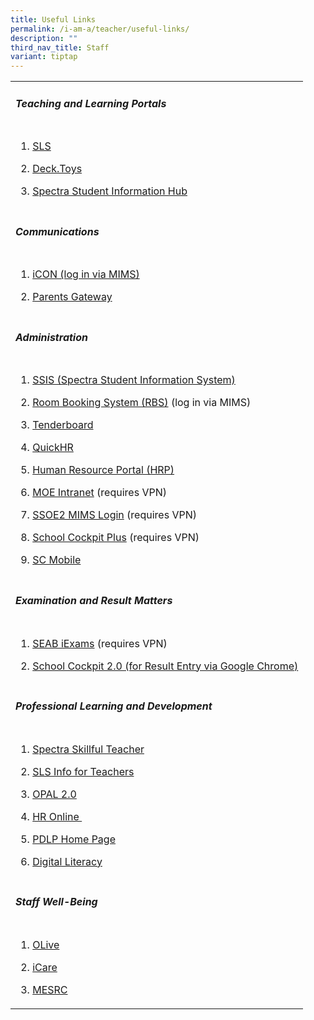 ```yaml
---
title: Useful Links
permalink: /i-am-a/teacher/useful-links/
description: ""
third_nav_title: Staff
variant: tiptap
---
```

<table style="minWidth: 25px">
<colgroup>
<col>
</colgroup>
<tbody>
<tr>
<td rowspan="1" colspan="1">
<h5><strong>Teaching and Learning Portals</strong></h5>
</td>
</tr>
<tr>
<td rowspan="1" colspan="1">
<ol data-tight="true" class="tight">
<li>
<p><a href="https://vle.learning.moe.edu.sg/login" rel="noopener noreferrer" target="_blank">SLS</a>
</p>
</li>
<li>
<p><a href="https://deck.toys/" rel="noopener noreferrer nofollow" target="_blank">Deck.Toys</a>
</p>
</li>
<li>
<p><a href="https://sites.google.com/moe.edu.sg/spectra-student-info-hub/home" rel="noopener noreferrer" target="_blank">Spectra Student Information Hub</a>
</p>
</li>
</ol>
</td>
</tr>
<tr>
<td rowspan="1" colspan="1">
<h5><strong>Communications</strong></h5>
</td>
</tr>
<tr>
<td rowspan="1" colspan="1">
<ol data-tight="true" class="tight">
<li>
<p><a href="https://icon.moe.edu.sg/" rel="noopener noreferrer nofollow" target="_blank">iCON (log in via MIMS)</a>
</p>
</li>
<li>
<p><a href="https://pg.moe.edu.sg/" rel="noopener noreferrer nofollow" target="_blank">Parents Gateway</a>
</p>
</li>
</ol>
</td>
</tr>
<tr>
<td rowspan="1" colspan="1">
<h5><strong>Administration</strong></h5>
</td>
</tr>
<tr>
<td rowspan="1" colspan="1">
<ol data-tight="true" class="tight">
<li>
<p><a href="http://10.163.112.149/" rel="noopener noreferrer" target="_blank">SSIS (Spectra Student Information System)</a>
</p>
</li>
<li>
<p><a href="https://rbs.avero-tech.com/" rel="noopener noreferrer nofollow" target="_blank">Room Booking System (RBS)</a> (log
in via MIMS)</p>
</li>
<li>
<p><a href="https://www.tenderboard.biz/login?destination=purchase" rel="noopener noreferrer nofollow" target="_blank">Tenderboard</a>
</p>
</li>
<li>
<p><a href="https://sg.quickhr.co/" rel="noopener noreferrer" target="_blank">QuickHR</a>
</p>
</li>
<li>
<p><a href="https://www.hrp.gov.sg/" rel="noopener noreferrer" target="_blank">Human Resource Portal (HRP)</a>
</p>
</li>
<li>
<p><a href="http://intranet.moe.gov.sg/" rel="noopener noreferrer nofollow" target="_blank">MOE Intranet</a> (requires
VPN)</p>
</li>
<li>
<p><a href="https://idp.mims.moe.gov.sg/nidp/saml2/sso" rel="noopener noreferrer" target="_blank">SSOE2 MIMS Login</a> (requires
VPN)</p>
</li>
<li>
<p><a href="https://schoolcockpit.moe.gov.sg/" rel="noopener noreferrer" target="_blank">School Cockpit Plus</a> (requires
VPN)</p>
</li>
<li>
<p><a href="https://scmobile.moe.edu.sg/login" rel="noopener noreferrer" target="_blank">SC Mobile</a>
</p>
</li>
</ol>
</td>
</tr>
<tr>
<td rowspan="1" colspan="1">
<h5><strong>Examination and Result Matters</strong></h5>
</td>
</tr>
<tr>
<td rowspan="1" colspan="1">
<ol data-tight="true" class="tight">
<li>
<p><a href="https://iexams.seab.gov.sg/" rel="noopener noreferrer" target="_blank">SEAB iExams</a> (requires
VPN)</p>
</li>
<li>
<p><a href="https://schoolcockpit.moe.edu.sg/login" rel="noopener noreferrer" target="_blank">School Cockpit 2.0 (for Result Entry via Google Chrome)</a>
</p>
</li>
</ol>
</td>
</tr>
<tr>
<td rowspan="1" colspan="1">
<h5><strong>Professional Learning and Development</strong></h5>
</td>
</tr>
<tr>
<td rowspan="1" colspan="1">
<ol data-tight="true" class="tight">
<li>
<p><a href="https://sites.google.com/moe.edu.sg/spectra-pd/home" rel="noopener noreferrer" target="_blank">Spectra Skillful Teacher</a>
</p>
</li>
<li>
<p><a href="http://intranet.moe.gov.sg/etd/Pages/sls.aspx" rel="noopener noreferrer" target="_blank">SLS Info for Teachers</a>
</p>
</li>
<li>
<p><a href="https://www.opal2.moe.edu.sg/" rel="noopener noreferrer nofollow" target="_blank">OPAL 2.0</a>
</p>
</li>
<li>
<p><a href="https://intranet.moe.gov.sg/hronline" rel="noopener noreferrer" target="_blank">HR Online&nbsp;</a>
</p>
</li>
<li>
<p><a href="https://sites.google.com/moe.edu.sg/personaliseddigitallearningpro/home?authuser=1" rel="noopener noreferrer nofollow" target="_blank">PDLP Home Page</a>
</p>
</li>
<li>
<p><a href="https://sites.google.com/moe.edu.sg/personaliseddigitallearningpro/digital-literacy?authuser=1" rel="noopener noreferrer nofollow" target="_blank">Digital Literacy</a>
</p>
</li>
</ol>
</td>
</tr>
<tr>
<td rowspan="1" colspan="1">
<h5><strong>Staff Well-Being</strong></h5>
</td>
</tr>
<tr>
<td rowspan="1" colspan="1">
<ol data-tight="true" class="tight">
<li>
<p><a href="https://olive.moe.edu.sg/" rel="noopener noreferrer" target="_blank">OLive</a>
</p>
</li>
<li>
<p><a href="https://olive.moe.edu.sg/olive/icare/" rel="noopener noreferrer" target="_blank">iCare</a>
</p>
</li>
<li>
<p><a href="https://www.mesrc.net/" rel="noopener noreferrer" target="_blank">MESRC</a>
</p>
</li>
</ol>
</td>
</tr>
</tbody>
</table>
<p></p>